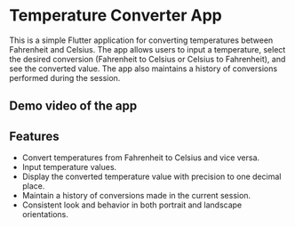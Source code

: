 # Temperature Converter App

This is a simple Flutter application for converting temperatures between Fahrenheit and Celsius. The app allows users to input a temperature, select the desired conversion (Fahrenheit to Celsius or Celsius to Fahrenheit), and see the converted value. The app also maintains a history of conversions performed during the session.

## Demo video of the app


## Features

- Convert temperatures from Fahrenheit to Celsius and vice versa.
- Input temperature values.
- Display the converted temperature value with precision to one decimal place.
- Maintain a history of conversions made in the current session.
- Consistent look and behavior in both portrait and landscape orientations.

